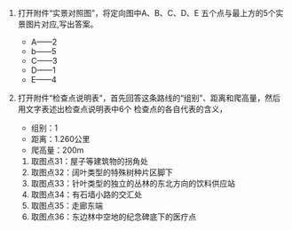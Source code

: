 1. 打开附件“实景对照图”，将定向图中A、B、C、D、E 五个点与最上方的5个实景图片对应,写出答案。
	* A——2
	* b——5
	* C——3
	* D——1  
	* E——4

2. 打开附件“检查点说明表”，首先回答这条路线的“组别”、距离和爬高量，然后用文字表述出检查点说明表中6个    检查点的各自代表的含义，

	* 组别：1
	* 距离：1.260公里
	* 爬高量：200m

	1. 取图点31：屋子等建筑物的拐角处
	2. 取图点32：阔叶类型的特殊树种片区脚下
	3. 取图点33：针叶类型的独立的丛林的东北方向的饮料供应站
	4. 取图点34：有石墙小路的交汇处
	5. 取图点35：走廊东端
	6. 取图点36：东边林中空地的纪念碑底下的医疗点